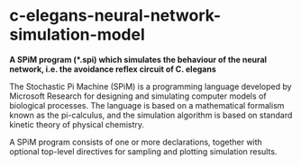 # c-elegans-neural-network-simulation-model

**A SPiM program (*.spi) which simulates the behaviour of the neural network, i.e. the avoidance reflex circuit of C. elegans**

The Stochastic Pi Machine (SPiM) is a programming language developed by Microsoft Research for designing and simulating computer models of biological processes. The language is based on a mathematical formalism known as the pi-calculus, and the simulation algorithm is based on standard kinetic theory of physical chemistry.

A SPiM program consists of one or more declarations, together with optional top-level directives for sampling and plotting simulation results. 
